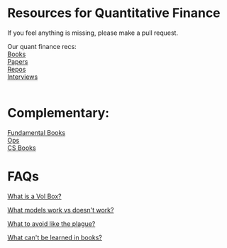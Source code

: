 # Resources for Quantitative Finance

If you feel anything is missing, please make a pull request.

Our quant finance recs: <br>
[Books](https://github.com/KoanOps/BookRecs/blob/master/QuantBooks.md)<br>
[Papers](https://github.com/KoanOps/BookRecs/blob/master/Papers.md)<br>
[Repos](https://github.com/KoanOps/BookRecs/blob/master/Repos.md)<br>
[Interviews](https://github.com/KoanOps/BookRecs/blob/master/Int.md)<br>
<br>
# Complementary:<br>
[Fundamental Books](https://github.com/KoanOps/BookRecs/blob/master/Books.md)<br>
[Ops](https://github.com/KoanOps/BookRecs/blob/master/Ops.md)<br>
[CS Books](https://github.com/KoanOps/BookRecs/blob/master/CSBooks.md)<br>

# FAQs
[What is a Vol Box?](https://github.com/KoanOps/BookRecs/blob/master/VolBox.md) <br>

[What models work vs doesn't work?](https://github.com/KoanOps/BookRecs/blob/master/WhatWorks.md) <br>

[What to avoid like the plague?](https://github.com/KoanOps/BookRecs/blob/master/Plague.md) <br>

[What can't be learned in books?](https://github.com/KoanOps/BookRecs/blob/master/Limits.md) <br>
